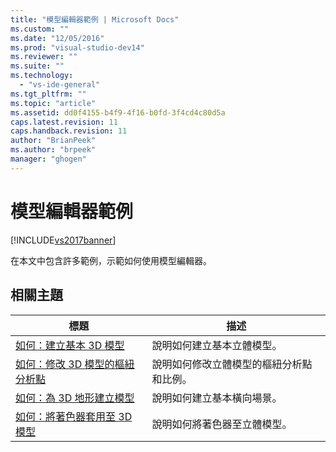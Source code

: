 ```yaml
---
title: "模型編輯器範例 | Microsoft Docs"
ms.custom: ""
ms.date: "12/05/2016"
ms.prod: "visual-studio-dev14"
ms.reviewer: ""
ms.suite: ""
ms.technology: 
  - "vs-ide-general"
ms.tgt_pltfrm: ""
ms.topic: "article"
ms.assetid: dd0f4155-b4f9-4f16-b0fd-3f4cd4c80d5a
caps.latest.revision: 11
caps.handback.revision: 11
author: "BrianPeek"
ms.author: "brpeek"
manager: "ghogen"
---
```

# 模型編輯器範例
[!INCLUDE[vs2017banner](../code-quality/includes/vs2017banner.md)]

在本文中包含許多範例，示範如何使用模型編輯器。  
  
## 相關主題  
  
|標題|描述|  
|--------|--------|  
|[如何：建立基本 3D 模型](../Topic/How%20to:%20Create%20a%20Basic%203-D%20Model.md)|說明如何建立基本立體模型。|  
|[如何：修改 3D 模型的樞紐分析點](../designers/how-to-modify-the-pivot-point-of-a-3-d-model.md)|說明如何修改立體模型的樞紐分析點和比例。|  
|[如何：為 3D 地形建立模型](../designers/how-to-model-3-d-terrain.md)|說明如何建立基本橫向場景。|  
|[如何：將著色器套用至 3D 模型](../designers/how-to-apply-a-shader-to-a-3-d-model.md)|說明如何將著色器至立體模型。|
